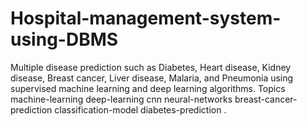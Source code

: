 # Hospital-management-system-using-DBMS
Multiple disease prediction such as Diabetes, Heart disease, Kidney disease, Breast cancer, Liver disease, Malaria, and Pneumonia using supervised machine learning and deep learning algorithms.  Topics machine-learning deep-learning cnn neural-networks breast-cancer-prediction classification-model diabetes-prediction .
